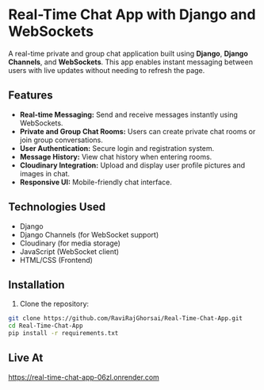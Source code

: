 # Real-Time Chat App with Django and WebSockets

A real-time private and group chat application built using **Django**, **Django Channels**, and **WebSockets**. This app enables instant messaging between users with live updates without needing to refresh the page.

## Features

- **Real-time Messaging:** Send and receive messages instantly using WebSockets.
- **Private and Group Chat Rooms:** Users can create private chat rooms or join group conversations.
- **User Authentication:** Secure login and registration system.
- **Message History:** View chat history when entering rooms.
- **Cloudinary Integration:** Upload and display user profile pictures and images in chat.
- **Responsive UI:** Mobile-friendly chat interface.

## Technologies Used

- Django
- Django Channels (for WebSocket support)
- Cloudinary (for media storage)
- JavaScript (WebSocket client)
- HTML/CSS (Frontend)

## Installation

1. Clone the repository:

```bash
git clone https://github.com/RaviRajGhorsai/Real-Time-Chat-App.git
cd Real-Time-Chat-App
pip install -r requirements.txt
```

## Live At

https://real-time-chat-app-06zl.onrender.com

